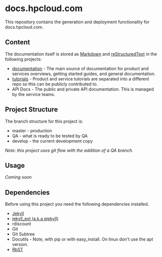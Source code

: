 # docs.hpcloud.com
This repository contains the generation and deployment functionality for docs.hpcloud.com.

## Content
The documentation itself is stored as [Markdown](https://en.wikipedia.org/wiki/Markdown) and [reStructuredText](https://en.wikipedia.org/wiki/ReStructuredText) in the following projects:

* [documentation](https://git.hpcloud.net/DevExDocs/documentation) - The main source of documentation for product and services overviews, getting started guides, and general documentation.
* [tutorials](https://git.hpcloud.net/DevExDocs/tutorials) - Product and service tutorials are separated into a different repo so this can be publicly contributed to.
* API Docs - The public and private API documentation. This is managed by the service teams.

## Project Structure
The branch structure for this project is:

* master - production
* QA - what is ready to be tested by QA
* develop - the current development copy

_Note: this project uses git flow with the addition of a QA branch._

## Usage

_Coming soon_

## Dependencies

Before using this project you need the following dependencies installed.

* [Jekyll](jekyllrb.com)
* [jekyll_ext (a.k.a ejekyll)](https://github.com/rfelix/jekyll_ext)
* rdiscount
* Git
* Git Subtree
* Docutils - Note, with pip or with easy_install. On linux don't use the apt version.
* [RbST](http://rubygems.org/gems/RbST)